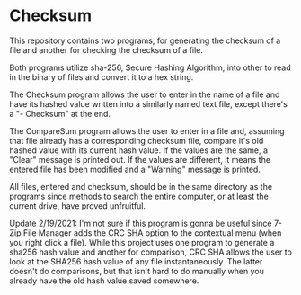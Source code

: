 # Checksum
This repository contains two programs, for generating the checksum of a file and another for checking the checksum of a file.

Both programs utilize sha-256, Secure Hashing Algorithm, into other to read in the binary of files and convert it to a hex string.

The Checksum program allows the user to enter in the name of a file and have its hashed value written into a similarly named
text file, except there's a "- Checksum" at the end.

The CompareSum program allows the user to enter in a file and, assuming that file already has a corresponding checksum file, 
compare it's old hashed value with its current hash value. If the values are the same, a "Clear" message is printed out. If
the values are different, it means the entered file has been modified and a "Warning" message is printed.

All files, entered and checksum, should be in the same directory as the programs since methods to search the entire computer,
or at least the current drive, have proved unfruitful.

Update 2/19/2021: I'm not sure if this program is gonna be useful since 7-Zip File Manager adds the CRC SHA option to the
contextual menu (when you right click a file). While this project uses one program to generate a sha256 hash value and 
another for comparison, CRC SHA allows the user to look at the SHA256 hash value of any file instantaneously. The latter
doesn't do comparisons, but that isn't hard to do manually when you already have the old hash value saved somewhere.
